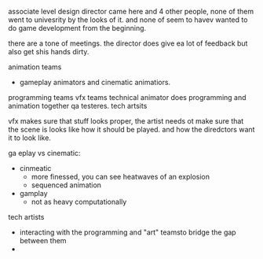 
associate level design director came here and 4 other people, none of them went to univesrity by the looks of it. and none of seem to havev wanted to do game development from the beginning. 

there are a tone of meetings. the director does give ea lot of feedback but also get shis hands dirty. 

animation teams
- gameplay animators and cinematic animatiors. 

programming teams
vfx teams
technical animator does programming and animation together
qa testeres.
tech artsits 

vfx makes sure that stuff looks proper, the artist needs ot make sure that the scene is looks like how it should be played. and how the diredctors want it to look like. 

ga eplay vs cinematic:
- cinmeatic
	- more finessed, you can see heatwaves of an explosion
	- sequenced animation
- gamplay
	- not as heavy computationally

tech artists
- interacting with the programming and "art" teamsto bridge the gap between them
- 
